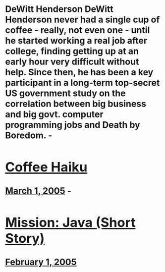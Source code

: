 # DeWitt Henderson DeWitt Henderson never had a single cup of coffee - really, not even one - until he started working a real job after college, finding getting up at an early hour very difficult without help. Since then, he has been a key participant in a long-term top-secret US government study on the correlation between big business and big govt. computer programming jobs and Death by Boredom. - [<h2>Coffee Haiku</h2>March 1, 2005](https://ineedcoffee.com/coffee-haiku/) - [<h2>Mission: Java (Short Story)</h2>February 1, 2005](https://ineedcoffee.com/mission-java/)